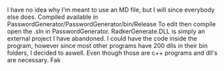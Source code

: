 I have no idea why I'm meant to use an MD file, but I will since everybody else does.
Compiled available in PasswordGenerator/PasswordGenerator/bin/Release
To edit then compile open the .sln in PasswordGenerator.
RadkerGenerate.DLL is simply an external project I have abandoned.
I could have the code inside the program, however since most other programs have 200 dlls in their bin folders, I decided to aswell.
Even though those are c++ programs and dll's are necessary.
Fak